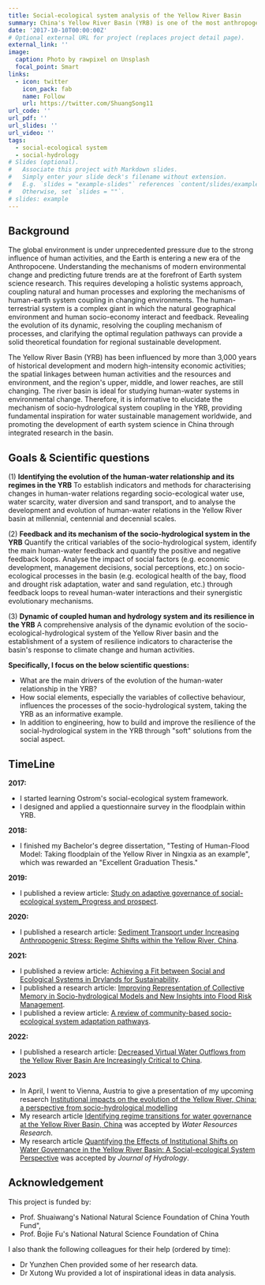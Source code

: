 ```yaml
---
title: Social-ecological system analysis of the Yellow River Basin
summary: China's Yellow River Basin (YRB) is one of the most anthropogenically altered large river basins worldwide. Therefore, coupling human and natural system studies is crucial to support its sustainability. This project aims at using a social-ecological system framework to deepen our understanding of this complex system.
date: '2017-10-10T00:00:00Z'
# Optional external URL for project (replaces project detail page).
external_link: ''
image:
  caption: Photo by rawpixel on Unsplash
  focal_point: Smart
links:
  - icon: twitter
    icon_pack: fab
    name: Follow
    url: https://twitter.com/ShuangSong11
url_code: ''
url_pdf: ''
url_slides: ''
url_video: ''
tags:
  - social-ecological system
  - social-hydrology
# Slides (optional).
#   Associate this project with Markdown slides.
#   Simply enter your slide deck's filename without extension.
#   E.g. `slides = "example-slides"` references `content/slides/example-slides.md`.
#   Otherwise, set `slides = ""`.
# slides: example
---
```




## Background

<!-- 在人类活动的强烈影响下，全球资源环境面临前所未有的压力，地球进入“人类世”的新纪元（Crutzen and Stoermer, 2019）。深入理解现代环境变化机理、准确预测未来变化趋势是地球系统科学研究的前沿领域（Steffen et al., 2020）。这就需要发展系统整体的方法，耦合自然与人文过程，探讨变化环境下人地系统耦合机制。人地系统是自然地理环境与人类社会经济所构成相互作用、相互影响的复杂巨系统，揭示其要素动态演化、解析过程耦合机制、明晰优化调控途径，可为区域可持续发展提供坚实的理论基础（吴传钧，1991；陆大道，2002；傅伯杰，2017）。黄河流域在三千多年来悠久的历史开发和近现代的高强度经济活动影响下，人类活动与资源环境间的要素关系、上中下游区域之间的空间联系不断变化。作为具有明确边界范围内“水-土-气-生-人”要素相互作用的完整单元，流域是环境变化背景下人地系统研究的理想场所（程国栋和李新，2015）。阐明黄河流域人地系统耦合机理，构建耦合模型探求流域人地系统优化调控路径，支撑流域可持续发展，将有助于推动我国跻身地球系统科学研究的国际前沿。

国内外人地系统研究近年来在以人-水系统理论、水-粮食-能源关联为主的流域人地系统耦合机制研究中取得系列进展，流域人地系统耦合模型与大数据平台的发展成为人地系统耦合方法学研究的重要发展方向，基于人地系统耦合机理的流域综合治理和优化受到高度关注。当前，黄河流域保护和发展需要强调系统性、整体性、协同性的解决思路，针对以下研究挑战实现重点突破，包括：流域人水系统中社会-水文-生态要素互馈机理与弹性特征缺乏定量表达，流域水-粮食-能源系统的动态演变与外部效应的关联未能整体刻画，人地系统模型中自然生态与社会经济过程的数据匹配和互馈机制定量刻画能力不足，流域水安全、生态安全协同保障下的可持续发展路径亟待系统研判等。抓住当前黄河流域生态保护和高质量发展的国家战略机遇，揭示黄河流域人地系统耦合机理与优化调控机制，不仅将从系统性、整体性、协同性为黄河流域生态保护与可持续发展提供科学依据，也将通过流域集成研究推动我国地球系统科学的发展。 -->

The global environment is under unprecedented pressure due to the strong influence of human activities, and the Earth is entering a new era of the Anthropocene. Understanding the mechanisms of modern environmental change and predicting future trends are at the forefront of Earth system science research. This requires developing a holistic systems approach, coupling natural and human processes and exploring the mechanisms of human-earth system coupling in changing environments. The human-terrestrial system is a complex giant in which the natural geographical environment and human socio-economy interact and feedback. Revealing the evolution of its dynamic, resolving the coupling mechanism of processes, and clarifying the optimal regulation pathways can provide a solid theoretical foundation for regional sustainable development. 

The Yellow River Basin (YRB) has been influenced by more than 3,000 years of historical development and modern high-intensity economic activities; the spatial linkages between human activities and the resources and environment, and the region's upper, middle, and lower reaches, are still changing. The river basin is ideal for studying human-water systems in environmental change. Therefore, it is informative to elucidate the mechanism of socio-hydrological system coupling in the YRB, providing fundamental inspiration for water sustainable management worldwide, and promoting the development of earth system science in China through integrated research in the basin.

## Goals & Scientific questions
<!-- 
(1) 黄河流域人水关系演变与稳态识别

针对社会-生态用水、缺水、分水以及输沙等方面建立表征人水关系变化的指标和方法，解析千年、百年、十年尺度黄河流域人水关系的发展演变过程；以人水关系变化为枢纽，结合关键突变点识别，揭示黄河流域人水关系的稳态类型、特征与阈值，阐明历史和当代黄河流域人水关系发展演变特征与驱动机制。

(2) 黄河流域人-水关系互馈机制

量化社会-水文系统的关键变量，识别人-水主要互馈过程并量化正负反馈循环。分析社会要素（如经济发展、管理决策、社会感知等）通过反馈循环对流域社会-生态过程（如流域生态健康、洪旱风险适应、水沙调控等）的影响，揭示人-水相互作用及其协同进化机制；通过选择关键变量，刻画主要互馈过程，发展人水关系互馈机理和动态模型。

(3) 黄河流域社会-水文-生态系统动态及其弹性

综合分析黄河流域社会-生态-水文系统动态演化特征，建立表征流域对气候变化和人类活动响应的弹性指标体系；评估流域社会-生态-水文系统弹性时空格局并分析水对流域弹性的影响及作用方式、关键过程、临界阈值，探寻弹性提升途径。 -->

(1) **Identifying the evolution of the human-water relationship and its regimes in the YRB**
To establish indicators and methods for characterising changes in human-water relations regarding socio-ecological water use, water scarcity, water diversion and sand transport, and to analyse the development and evolution of human-water relations in the Yellow River basin at millennial, centennial and decennial scales. 

(2) **Feedback and its mechanism of the socio-hydrological system in the YRB**
Quantify the critical variables of the socio-hydrological system, identify the main human-water feedback and quantify the positive and negative feedback loops. Analyse the impact of social factors (e.g. economic development, management decisions, social perceptions, etc.) on socio-ecological processes in the basin (e.g. ecological health of the bay, flood and drought risk adaptation, water and sand regulation, etc.) through feedback loops to reveal human-water interactions and their synergistic evolutionary mechanisms.

(3) **Dynamic of coupled human and hydrology system and its resilience in the YRB**
A comprehensive analysis of the dynamic evolution of the socio-ecological-hydrological system of the Yellow River basin and the establishment of a system of resilience indicators to characterise the basin's response to climate change and human activities.

**Specifically, I focus on the below scientific questions:** 
- What are the main drivers of the evolution of the human-water relationship in the YRB?
- How social elements, especially the variables of collective behaviour, influences the processes of the socio-hydrological system, taking the YRB as an informative example. 
- In addition to engineering, how to build and improve the resilience of the social-hydrological system in the YRB through "soft" solutions from the social aspect. 


## TimeLine

**2017:** 
- I started learning Ostrom's social-ecological system framework.
- I designed and applied a questionnaire survey in the floodplain within YRB. 

**2018:** 
- I finished my Bachelor's degree dissertation, "Testing of Human-Flood Model: Taking floodplain of the Yellow River in Ningxia as an example", which was rewarded an "Excellent Graduation Thesis."

**2019:** 
- I published a review article: [Study on adaptive governance of social-ecological system_Progress and prospect](/publication/song2019/).

**2020:** 
- I published a research article: [Sediment Transport under Increasing Anthropogenic Stress: Regime Shifts within the Yellow River, China](/publication/song2020/).

**2021:** 
- I published a review article: [Achieving a Fit between Social and Ecological Systems in Drylands for Sustainability](/recent-publications/wang2021b/).
- I published a research article: [Improving Representation of Collective Memory in Socio-hydrological Models and New Insights into Flood Risk Management](/publication/song2021a/).
- I published a review article: [A review of community-based socio-ecological system adaptation pathways](/recent-publications/wang2021a/).

**2022:** 
- I published a research article: [Decreased Virtual Water Outflows from the Yellow River Basin Are Increasingly Critical to China](/publication/song2022b/).

**2023**
- In April, I went to Vienna, Austria to give a presentation of my upcoming resaerch [Institutional impacts on the evolution of the Yellow River, China: a perspective from socio-hydrological modelling](/publication/song2023c/)
- My research article [Identifying regime transitions for water governance at the Yellow River Basin, China](/publication/song2023b/) was accepted by _Water Resources Research_.
- My research article [Quantifying the Effects of Institutional Shifts on Water Governance in the Yellow River Basin: A Social-ecological System Perspective](/publication/song2023d/) was accepted by _Journal of Hydrology_.


## Acknowledgement

This project is funded by:
- Prof. Shuaiwang's National Natural Science Foundation of China Youth Fund", 
- Prof. Bojie Fu's National Natural Science Foundation of China 

I also thank the following colleagues for their help (ordered by time):
- Dr Yunzhen Chen provided some of her research data.
- Dr Xutong Wu provided a lot of inspirational ideas in data analysis. 
